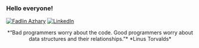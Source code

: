 <h3>Hello everyone!</h3>

[![Fadlin Azhary](https://img.shields.io/badge/X-%23000000.svg?style=for-the-badge&logo=X&logoColor=white)](https://x.com/FadlinAzhary)
[![LinkedIn](https://img.shields.io/badge/linkedin-%230077B5.svg?style=for-the-badge&logo=linkedin&logoColor=white)](https://www.linkedin.com/in/fadlin-azhary-b00b80143/)

<div align="center">
*“Bad programmers worry about the code. Good programmers worry about data structures and their relationships.”*
*Linus Torvalds*
</div>
